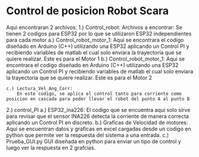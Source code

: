 # Control de posicion Robot Scara
 
Aqui encontraran 2 archivos:
1.) Control_robot:
    Archivos a encontrar:
    Se tienen 2 codigos para ESP32 por lo que se utilizaron ESP32 independientes para cada motor
    a.) Control_robot_motor_1:
        Aqui se encontrara el codigo diseñado en Arduino (C++) utilizando una ESP32 aplicando un Control PI y recibiendo variables de matlab el cual solo enviara la             trayectoria que se quiere realizar. Este es para el Motor 1
    b.) Control_robot_motor_1:
        Aqui se encontrara el codigo diseñado en Arduino (C++) utilizando una ESP32 aplicando un Control PI y recibiendo variables de matlab el cual solo enviara la             trayectoria que se quiere realizar. Este es para el Motor 2
    
    c.) Lectura_Vel_Ang_Corr:
        En este codigo, se aplica el control tanto para corriente como posicion en cascada para poder llevar el robot del punto A al punto B

2.) control_PI
    a.) ESP32_ina226:
        El codigo que se encuentra aqui solo sirve para revisar que el sensor INA226 detecta la corriente de manera correcta aplicando un Control PI en discreto.
    b.) Graficas de Velocidad de motores:
        Aqui se encuentran datos y graficas en excel cargadas desde un codigo en python que permite ver la respuesta del sistema a una entrada.
    c.) Prueba_GUI.py
        GUI diseñada en python para enviar un tipo de control y luego ver la respuesta en 2 grafcias.
